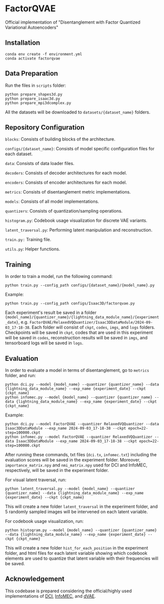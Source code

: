 # FactorQVAE
Official implementation of "Disentanglement with Factor Quantized Variational Autoencoders"

## Installation
```
conda env create -f environment.yml
conda activate factorqvae
```
## Data Preparation
Run the files in `scripts` folder:
```
python prepare_shapes3d.py
python prepare_isaac3d.py
python prepare_mpi3dcomplex.py
```
All the datasets will be downloaded to `datasets/{dataset_name}` folders.
## Repository Configuration

`blocks`: Consists of building blocks of the architecture.

`configs/{dataset_name}`: Consists of model specific configuration files for each dataset.

`data`: Consists of data loader files.

`decoders`: Consists of decoder architectures for each model.

`encoders`: Consists of encoder architectures for each model.

`metrics`: Consists of disentanglement metric implementations.

`models`: Consists of all model implementations.

`quantizers`: Consists of quantization/sampling operations.

`histogram.py`: Codebook usage visualization for discrete VAE variants.

`latent_traversal.py`: Performing latent manipulation and reconstruction.

`train.py:` Training file.

`utils.py`: Helper functions.

## Training

In order to train a model, run the following command:
```
python train.py --config_path configs/{dataset_name}/{model_name}.py
```
Example:
```
python train.py --config_path configs/Isaac3D/factorqvae.py
```
Each experiment's result be saved in a folder `{model_name}/{quantizer_name}/{lightning_data_module_name}/{experiment_date}`, e.g. `FactorQVAE/RelaxedVQQuantizer/Isaac3DDataModule/2024-09-03_17-18-38`. 
Each folder will consist of `ckpt`, `codes`, `imgs`, and `logs` folders. Checkpoints will be saved in `ckpt`, codes that are used in this experiment will be saved in `codes`, reconstruction results will be saved in `imgs`, and tensorboard logs will be saved in `logs`.

## Evaluation

In order to evaluate a model in terms of disentanglement, go to `metrics` folder, and run:
```
python dci.py --model {model_name} --quantizer {quantizer_name} --data {lightning_data_module_name} --exp_name {experiment_date} --ckpt {ckpt_name}
python infomec.py --model {model_name} --quantizer {quantizer_name} --data {lightning_data_module_name} --exp_name {experiment_date} --ckpt {ckpt_name}
```
Example:
```
python dci.py --model FactorQVAE --quantizer RelaxedVQQuantizer --data Isaac3DDataModule --exp_name 2024-09-03_17-18-38 --ckpt epoch=22-step=100000.ckpt
python infomec.py --model FactorQVAE --quantizer RelaxedVQQuantizer --data Isaac3DDataModule --exp_name 2024-09-03_17-18-38 --ckpt epoch=22-step=100000.ckpt
```
After running these commands, txt files (`dci.tx`, `infomec.txt`) including the evaluation scores will be saved in the experiment folder. Moreover, `importance_matrix.npy` and `nmi_matrix.npy` used for DCI and InfoMEC, respectively, will be saved in the experiment folder.

For visual latent traversal, run:
```
python latent_traversal.py --model {model_name} --quantizer {quantizer_name} --data {lightning_data_module_name} --exp_name {experiment_date} --ckpt {ckpt_name}
```
This will create a new folder `latent_traversal` in the experiment folder, and 5 randomly sampled images will be intervened on each latent variable.

For codebook usage visualization, run:
```
python histogram.py --model {model_name} --quantizer {quantizer_name} --data {lightning_data_module_name} --exp_name {experiment_date} --ckpt {ckpt_name}
```
This will create a new folder `hist_for_each_position` in the experiment folder, and html files for each latent variable showing which codebook elements are used to quantize that latent variable with their frequencies will be saved. 

## Acknowledgement

This codebase is prepared considering the official/highly used implementations of [DCI](https://github.com/google-research/disentanglement_lib/blob/master/disentanglement_lib/evaluation/metrics/dci.py), [InfoMEC](https://github.com/kylehkhsu/latent_quantization/blob/main/disentangle/metrics/infomec.py), and [dVAE](https://github.com/karpathy/deep-vector-quantization/tree/main).
